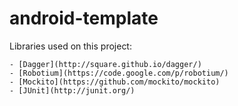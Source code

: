 # android-template

Libraries used on this project:

    - [Dagger](http://square.github.io/dagger/)
    - [Robotium](https://code.google.com/p/robotium/)
    - [Mockito](https://github.com/mockito/mockito)
    - [JUnit](http://junit.org/)
